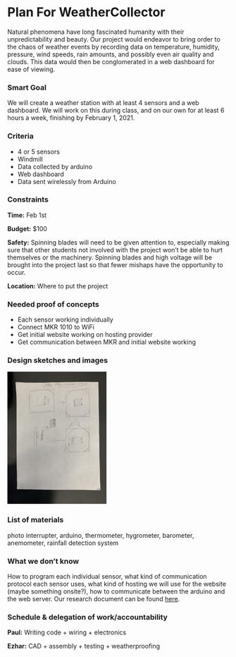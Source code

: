 # Plan For WeatherCollector

Natural phenomena have long fascinated humanity with their unpredictability and beauty. Our project would endeavor to bring order to the chaos of weather events by recording data on temperature, humidity, pressure, wind speeds, rain amounts, and possibly even air quality and clouds. This data would then be conglomerated in a web dashboard for ease of viewing. 

### Smart Goal

We will create a weather station with at least 4 sensors and a web dashboard. We will work on this during class, and on our own for at least 6 hours a week, finishing by February 1, 2021.

### Criteria
* 4 or 5 sensors
* Windmill
* Data collected by arduino
* Web dashboard
* Data sent wirelessly from Arduino

### Constraints

**Time:** Feb 1st

**Budget:** $100

**Safety:** Spinning blades will need to be given attention to, especially making sure that other students not involved with the project won’t be able to hurt themselves or the machinery. Spinning blades and high voltage will be brought into the project last so that fewer mishaps have the opportunity to occur.

**Location:** Where to put the project

### Needed proof of concepts

* Each sensor working individually
* Connect MKR 1010 to WiFi
* Get initial website working on hosting provider
* Get communication between MKR and initial website working

### Design sketches and images

<img src="/images/initial_sketch_design.jpg" height=300px alt="Initial sketch of design">

### List of materials

photo interrupter, arduino, thermometer, hygrometer, barometer, anemometer, rainfall detection system

### What we don’t know

How to program each individual sensor, what kind of communication protocol each sensor uses, what kind of hosting we will use for the website (maybe something onsite?), how to communicate between the arduino and the web server. Our research document can be found [here](research.md).

### Schedule & delegation of work/accountability

**Paul:** Writing code + wiring + electronics

**Ezhar:** CAD + assembly + testing + weatherproofing
